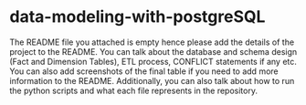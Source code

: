 # data-modeling-with-postgreSQL

The README file you attached is empty hence please add the details of the project to the README. You can talk about the database and schema design (Fact and Dimension Tables), ETL process, CONFLICT statements if any etc. You can also add screenshots of the final table if you need to add more information to the README.
Additionally, you can also talk about how to run the python scripts and what each file represents in the repository.
